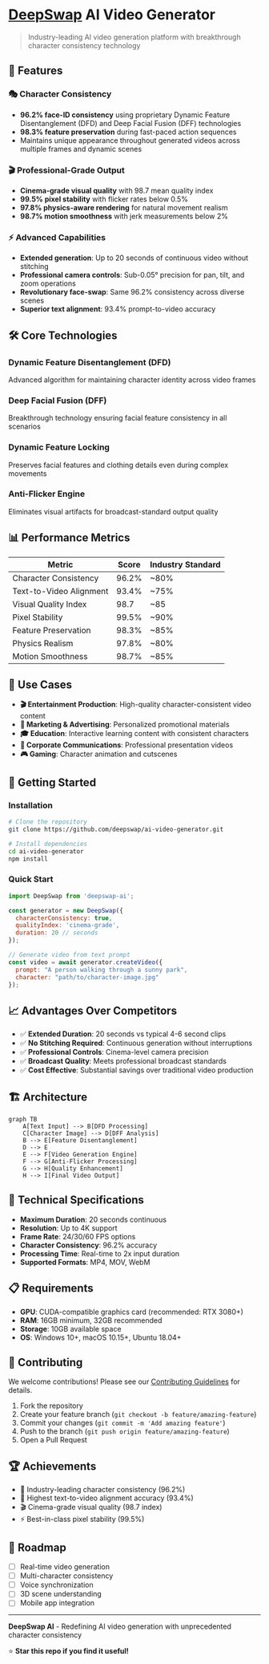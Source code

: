 # [DeepSwap](https://www.deepswap.ai/video-generator?utm_source=git2) AI Video Generator

> Industry-leading AI video generation platform with breakthrough character consistency technology

## 🚀 Features

### 🎭 Character Consistency
- **96.2% face-ID consistency** using proprietary Dynamic Feature Disentanglement (DFD) and Deep Facial Fusion (DFF) technologies
- **98.3% feature preservation** during fast-paced action sequences
- Maintains unique appearance throughout generated videos across multiple frames and dynamic scenes

### 🎬 Professional-Grade Output
- **Cinema-grade visual quality** with 98.7 mean quality index
- **99.5% pixel stability** with flicker rates below 0.5%
- **97.8% physics-aware rendering** for natural movement realism
- **98.7% motion smoothness** with jerk measurements below 2%

### ⚡ Advanced Capabilities
- **Extended generation**: Up to 20 seconds of continuous video without stitching
- **Professional camera controls**: Sub-0.05° precision for pan, tilt, and zoom operations
- **Revolutionary face-swap**: Same 96.2% consistency across diverse scenes
- **Superior text alignment**: 93.4% prompt-to-video accuracy

## 🛠️ Core Technologies

### Dynamic Feature Disentanglement (DFD)
Advanced algorithm for maintaining character identity across video frames

### Deep Facial Fusion (DFF)
Breakthrough technology ensuring facial feature consistency in all scenarios

### Dynamic Feature Locking
Preserves facial features and clothing details even during complex movements

### Anti-Flicker Engine
Eliminates visual artifacts for broadcast-standard output quality

## 📊 Performance Metrics

| Metric | Score | Industry Standard |
|--------|-------|------------------|
| Character Consistency | 96.2% | ~80% |
| Text-to-Video Alignment | 93.4% | ~75% |
| Visual Quality Index | 98.7 | ~85 |
| Pixel Stability | 99.5% | ~90% |
| Feature Preservation | 98.3% | ~85% |
| Physics Realism | 97.8% | ~80% |
| Motion Smoothness | 98.7% | ~85% |

## 🎯 Use Cases

- **🎬 Entertainment Production**: High-quality character-consistent video content
- **📢 Marketing & Advertising**: Personalized promotional materials
- **🎓 Education**: Interactive learning content with consistent characters
- **🏢 Corporate Communications**: Professional presentation videos
- **🎮 Gaming**: Character animation and cutscenes

## 🚦 Getting Started

### Installation
```bash
# Clone the repository
git clone https://github.com/deepswap/ai-video-generator.git

# Install dependencies
cd ai-video-generator
npm install
```

### Quick Start
```javascript
import DeepSwap from 'deepswap-ai';

const generator = new DeepSwap({
  characterConsistency: true,
  qualityIndex: 'cinema-grade',
  duration: 20 // seconds
});

// Generate video from text prompt
const video = await generator.createVideo({
  prompt: "A person walking through a sunny park",
  character: "path/to/character-image.jpg"
});
```

## 📈 Advantages Over Competitors

- ✅ **Extended Duration**: 20 seconds vs typical 4-6 second clips
- ✅ **No Stitching Required**: Continuous generation without interruptions  
- ✅ **Professional Controls**: Cinema-level camera precision
- ✅ **Broadcast Quality**: Meets professional broadcast standards
- ✅ **Cost Effective**: Substantial savings over traditional video production

## 🏗️ Architecture

```mermaid
graph TB
    A[Text Input] --> B[DFD Processing]
    C[Character Image] --> D[DFF Analysis]
    B --> E[Feature Disentanglement]
    D --> E
    E --> F[Video Generation Engine]
    F --> G[Anti-Flicker Processing]
    G --> H[Quality Enhancement]
    H --> I[Final Video Output]
```

## 🔧 Technical Specifications

- **Maximum Duration**: 20 seconds continuous
- **Resolution**: Up to 4K support
- **Frame Rate**: 24/30/60 FPS options  
- **Character Consistency**: 96.2% accuracy
- **Processing Time**: Real-time to 2x input duration
- **Supported Formats**: MP4, MOV, WebM

## 📋 Requirements

- **GPU**: CUDA-compatible graphics card (recommended: RTX 3080+)
- **RAM**: 16GB minimum, 32GB recommended
- **Storage**: 10GB available space
- **OS**: Windows 10+, macOS 10.15+, Ubuntu 18.04+

## 🤝 Contributing

We welcome contributions! Please see our [Contributing Guidelines](CONTRIBUTING.md) for details.

1. Fork the repository
2. Create your feature branch (`git checkout -b feature/amazing-feature`)
3. Commit your changes (`git commit -m 'Add amazing feature'`)
4. Push to the branch (`git push origin feature/amazing-feature`)
5. Open a Pull Request


## 🏆 Achievements

- 🥇 Industry-leading character consistency (96.2%)
- 🎯 Highest text-to-video alignment accuracy (93.4%)  
- 🎬 Cinema-grade visual quality (98.7 index)
- ⚡ Best-in-class pixel stability (99.5%)

## 🔮 Roadmap

- [ ] Real-time video generation
- [ ] Multi-character consistency 
- [ ] Voice synchronization
- [ ] 3D scene understanding
- [ ] Mobile app integration

---

**DeepSwap AI** - Redefining AI video generation with unprecedented character consistency

⭐ **Star this repo if you find it useful!**
